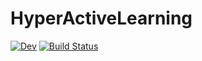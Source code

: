 # HyperActiveLearning

<!-- [![Stable](https://img.shields.io/badge/docs-stable-blue.svg)](https://cortner.github.io/HyperActiveLearning.jl/stable/) -->
[![Dev](https://img.shields.io/badge/docs-dev-blue.svg)](https://cortner.github.io/HyperActiveLearning.jl/dev/)
[![Build Status](https://github.com/cortner/HyperActiveLearning.jl/actions/workflows/CI.yml/badge.svg?branch=main)](https://github.com/cortner/HyperActiveLearning.jl/actions/workflows/CI.yml?query=branch%3Amain)
